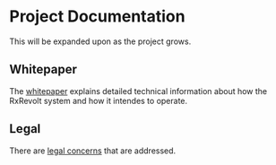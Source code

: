 # Project Documentation

This will be expanded upon as the project grows.

## Whitepaper

The [whitepaper](WHITEPAPER.md) explains detailed technical information about how the RxRevolt system and how it intendes to operate.

## Legal

There are [legal concerns](LEGAL.md) that are addressed.
